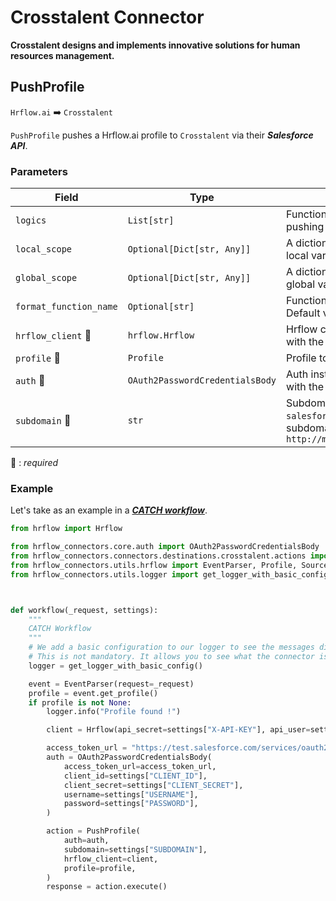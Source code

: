# Crosstalent Connector
**Crosstalent designs and implements innovative solutions for human resources management.**

## PushProfile
`Hrflow.ai` :arrow_right: `Crosstalent`

`PushProfile` pushes a Hrflow.ai profile to `Crosstalent` via their ***Salesforce API***.

### Parameters

| Field | Type | Description |
| ----- | ---- | ----------- |
| `logics`  | `List[str]` | Function names to apply as filter before pushing the data. Default value : `[]`        |
| `local_scope`  | `Optional[Dict[str, Any]]` | A dictionary containing the current scope's local variables. Default value : `None`        |
| `global_scope`  | `Optional[Dict[str, Any]]` | A dictionary containing the current scope's global variables. Default value : `None`       |
| `format_function_name`  | `Optional[str]` | Function name to format job before pushing. Default value : `None`        |
| `hrflow_client` :red_circle: | `hrflow.Hrflow` | Hrflow client instance used to communicate with the Hrflow.ai API        |
| `profile` :red_circle: | `Profile` | Profile to push        |
| `auth` :red_circle: | `OAuth2PasswordCredentialsBody` | Auth instance to identify and communicate with the platform        |
| `subdomain` :red_circle: | `str` | Subdomain Crosstalent just before `salesforce.com`. For example subdomain=`my_subdomain.my` in `http://my_subdomain.my.salesforce.com/ABC`        |

:red_circle: : *required* 

### Example
Let's take as an example in a [***CATCH workflow***](https://developers.hrflow.ai/docs/workflows#catch-setup).
```python
from hrflow import Hrflow

from hrflow_connectors.core.auth import OAuth2PasswordCredentialsBody
from hrflow_connectors.connectors.destinations.crosstalent.actions import PushProfile
from hrflow_connectors.utils.hrflow import EventParser, Profile, Source
from hrflow_connectors.utils.logger import get_logger_with_basic_config



def workflow(_request, settings):
    """
    CATCH Workflow
    """    
    # We add a basic configuration to our logger to see the messages displayed in the standard output
    # This is not mandatory. It allows you to see what the connector is doing.
    logger = get_logger_with_basic_config()

    event = EventParser(request=_request)
    profile = event.get_profile()
    if profile is not None:
        logger.info("Profile found !")

        client = Hrflow(api_secret=settings["X-API-KEY"], api_user=settings["X-USER-EMAIL"])

        access_token_url = "https://test.salesforce.com/services/oauth2/token"
        auth = OAuth2PasswordCredentialsBody(
            access_token_url=access_token_url,
            client_id=settings["CLIENT_ID"],
            client_secret=settings["CLIENT_SECRET"],
            username=settings["USERNAME"],
            password=settings["PASSWORD"],
        )

        action = PushProfile(
            auth=auth,
            subdomain=settings["SUBDOMAIN"],
            hrflow_client=client,
            profile=profile,
        )
        response = action.execute()
```